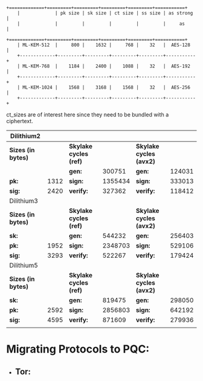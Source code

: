 ```

	+=============+=========+=========+=========+=========+===========+
    |             | pk size | sk size | ct size | ss size | as strong |
    |             |         |         |         |         |     as    |
    +=============+=========+=========+=========+=========+===========+
    | ML-KEM-512  |     800 |    1632 |     768 |    32   |  AES-128  |
    +-------------+---------+---------+---------+---------+-----------+
    | ML-KEM-768  |    1184 |    2400 |    1088 |    32   |  AES-192  |
    +-------------+---------+---------+---------+---------+-----------+
    | ML-KEM-1024 |    1568 |    3168 |    1568 |    32   |  AES-256  |
    +-------------+---------+---------+---------+---------+-----------+
```

ct_sizes are of interest here since they need to be bundled with a ciphertext.

| Dilithium2           |      |                          |         |                           |        |
| -------------------- | ---- | ------------------------ | ------- | ------------------------- | ------ |
| **Sizes (in bytes)** |      | **Skylake cycles (ref)** |         | **Skylake cycles (avx2)** |        |
|                      |      | **gen:**                 | 300751  | **gen:**                  | 124031 |
| **pk:**              | 1312 | **sign:**                | 1355434 | **sign:**                 | 333013 |
| **sig:**             | 2420 | **verify:**              | 327362  | **verify:**               | 118412 |
| Dilithium3           |      |                          |         |                           |        |
| **Sizes (in bytes)** |      | **Skylake cycles (ref)** |         | **Skylake cycles (avx2)** |        |
| **sk:**              |      | **gen:**                 | 544232  | **gen:**                  | 256403 |
| **pk:**              | 1952 | **sign:**                | 2348703 | **sign:**                 | 529106 |
| **sig:**             | 3293 | **verify:**              | 522267  | **verify:**               | 179424 |
| Dilithium5           |      |                          |         |                           |        |
| **Sizes (in bytes)** |      | **Skylake cycles (ref)** |         | **Skylake cycles (avx2)** |        |
| **sk:**              |      | **gen:**                 | 819475  | **gen:**                  | 298050 |
| **pk:**              | 2592 | **sign:**                | 2856803 | **sign:**                 | 642192 |
| **sig:**             | 4595 | **verify:**              | 871609  | **verify:**               | 279936 |
|                      |      |                          |         |                           |        |

# Migrating Protocols to PQC:

- Tor:
	- 